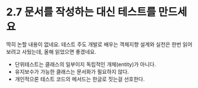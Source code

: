 # 2.7 문서를 작성하는 대신 테스트를 만드세요

딱히 논할 내용이 없네요.
테스트 주도 개발로 배우는 객체지향 설계와 실천은 한번 읽어보려고 사뒀는데, 올해 읽었으면 좋겠네요.

- 단위테스트는 클래스의 일부이지 독립적인 개체(entity)가 아니다. 
- 유지보수가 가능한 클래스는 문서화가 필요하지 않다.
- 개인적으론 테스트 코드의 메서드는 한글로 짓는걸 선호한다.
